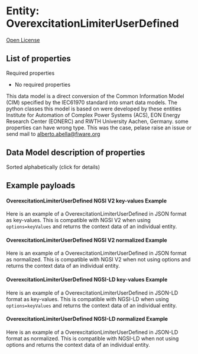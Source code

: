 Entity: OverexcitationLimiterUserDefined  
========================================  
[Open License](https://github.com/smart-data-models//dataModel.EnergyCIM/blob/master/OverexcitationLimiterUserDefined/LICENSE.md)  

## List of properties  

Required properties  
- No required properties    
This data model is a direct conversion of the Common Information Model (CIM) specified by the IEC61970 standard into smart data models. The python classes this model is based on were developed by these entities Institute for Automation of Complex Power Systems (ACS), EON Energy Research Center (EONERC) and RWTH University Aachen, Germany. some properties can have wrong type. This was the case, pelase raise an issue or send mail to alberto.abella@fiware.org  
## Data Model description of properties  
Sorted alphabetically (click for details)  
## Example payloads    
#### OverexcitationLimiterUserDefined NGSI V2 key-values Example    
Here is an example of a OverexcitationLimiterUserDefined in JSON format as key-values. This is compatible with NGSI V2 when  using `options=keyValues` and returns the context data of an individual entity.  
#### OverexcitationLimiterUserDefined NGSI V2 normalized Example    
Here is an example of a OverexcitationLimiterUserDefined in JSON format as normalized. This is compatible with NGSI V2 when not using options and returns the context data of an individual entity.  
#### OverexcitationLimiterUserDefined NGSI-LD key-values Example    
Here is an example of a OverexcitationLimiterUserDefined in JSON-LD format as key-values. This is compatible with NGSI-LD when  using `options=keyValues` and returns the context data of an individual entity.  
#### OverexcitationLimiterUserDefined NGSI-LD normalized Example    
Here is an example of a OverexcitationLimiterUserDefined in JSON-LD format as normalized. This is compatible with NGSI-LD when not using options and returns the context data of an individual entity.  
